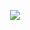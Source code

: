 <p align="center">
  <img src="https://media.giphy.com/media/ASd0Ukj0y3qMM/giphy.gif">
</p>
<!--
### Hi there 👋
**sherifattia/sherifattia** is a ✨ _special_ ✨ repository because its `README.md` (this file) appears on your GitHub profile.

Here are some ideas to get you started:

- 🔭 I’m currently working on ...
- 🌱 I’m currently learning ...
- 👯 I’m looking to collaborate on ...
- 🤔 I’m looking for help with ...
- 💬 Ask me about ...
- 📫 How to reach me: ...
- 😄 Pronouns: ...
- ⚡ Fun fact: ...
-->
